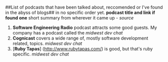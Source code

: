 ##List of podcasts that have been talked about, reccomended or I've found in the abyss of blogs##
in no specific order yet. **podcast title and link if found one** short summary from wherever it came up - _source_

1. **Software Engineering Radio** podcast attracts some good guests. My company has a podcast called the _midwest dev chat_
2. **Cognicast** covers a wide range of, mostly software development related, topics.  _midwest dev chat_
3. [**Ruby Tapas**] (http://www.rubytapas.com/)  is good, but that's ruby specific.   _midwest dev chat_
